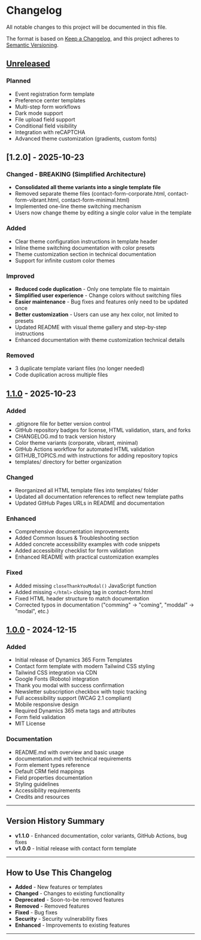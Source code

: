 # Changelog

All notable changes to this project will be documented in this file.

The format is based on [Keep a Changelog](https://keepachangelog.com/en/1.0.0/),
and this project adheres to [Semantic Versioning](https://semver.org/spec/v2.0.0.html).

## [Unreleased]

### Planned
- Event registration form template
- Preference center templates
- Multi-step form workflows
- Dark mode support
- File upload field support
- Conditional field visibility
- Integration with reCAPTCHA
- Advanced theme customization (gradients, custom fonts)

## [1.2.0] - 2025-10-23

### Changed - BREAKING (Simplified Architecture)
- **Consolidated all theme variants into a single template file**
- Removed separate theme files (contact-form-corporate.html, contact-form-vibrant.html, contact-form-minimal.html)
- Implemented one-line theme switching mechanism
- Users now change theme by editing a single color value in the template

### Added
- Clear theme configuration instructions in template header
- Inline theme switching documentation with color presets
- Theme customization section in technical documentation
- Support for infinite custom color themes

### Improved
- **Reduced code duplication** - Only one template file to maintain
- **Simplified user experience** - Change colors without switching files
- **Easier maintenance** - Bug fixes and features only need to be updated once
- **Better customization** - Users can use any hex color, not limited to presets
- Updated README with visual theme gallery and step-by-step instructions
- Enhanced documentation with theme customization technical details

### Removed
- 3 duplicate template variant files (no longer needed)
- Code duplication across multiple files

## [1.1.0] - 2025-10-23

### Added
- .gitignore file for better version control
- GitHub repository badges for license, HTML validation, stars, and forks
- CHANGELOG.md to track version history
- Color theme variants (corporate, vibrant, minimal)
- GitHub Actions workflow for automated HTML validation
- GITHUB_TOPICS.md with instructions for adding repository topics
- templates/ directory for better organization

### Changed
- Reorganized all HTML template files into templates/ folder
- Updated all documentation references to reflect new template paths
- Updated GitHub Pages URLs in README and documentation

### Enhanced
- Comprehensive documentation improvements
- Added Common Issues & Troubleshooting section
- Added concrete accessibility examples with code snippets
- Added accessibility checklist for form validation
- Enhanced README with practical customization examples

### Fixed
- Added missing `closeThankYouModal()` JavaScript function
- Added missing `</html>` closing tag in contact-form.html
- Fixed HTML header structure to match documentation
- Corrected typos in documentation ("comming" → "coming", "moddal" → "modal", etc.)

## [1.0.0] - 2024-12-15

### Added
- Initial release of Dynamics 365 Form Templates
- Contact form template with modern Tailwind CSS styling
- Tailwind CSS integration via CDN
- Google Fonts (Roboto) integration
- Thank you modal with success confirmation
- Newsletter subscription checkbox with topic tracking
- Full accessibility support (WCAG 2.1 compliant)
- Mobile responsive design
- Required Dynamics 365 meta tags and attributes
- Form field validation
- MIT License

### Documentation
- README.md with overview and basic usage
- documentation.md with technical requirements
- Form element types reference
- Default CRM field mappings
- Field properties documentation
- Styling guidelines
- Accessibility requirements
- Credits and resources

---

## Version History Summary

- **v1.1.0** - Enhanced documentation, color variants, GitHub Actions, bug fixes
- **v1.0.0** - Initial release with contact form template

---

## How to Use This Changelog

- **Added** - New features or templates
- **Changed** - Changes to existing functionality
- **Deprecated** - Soon-to-be removed features
- **Removed** - Removed features
- **Fixed** - Bug fixes
- **Security** - Security vulnerability fixes
- **Enhanced** - Improvements to existing features

---

[Unreleased]: https://github.com/pattens-tech/dynamics-365-forms/compare/v1.1.0...HEAD
[1.1.0]: https://github.com/pattens-tech/dynamics-365-forms/compare/v1.0.0...v1.1.0
[1.0.0]: https://github.com/pattens-tech/dynamics-365-forms/releases/tag/v1.0.0
